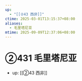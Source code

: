 ```yaml
---
up:
  - "[[②43 西非]]"
ctime: 2025-03-01T13:15:37+08:00
aliases:
  - 毛里塔尼亚
mtime: 2025-09-09T12:37:06+08:00
---
```


# ②431 毛里塔尼亚

- up: [[②43 西非]]
